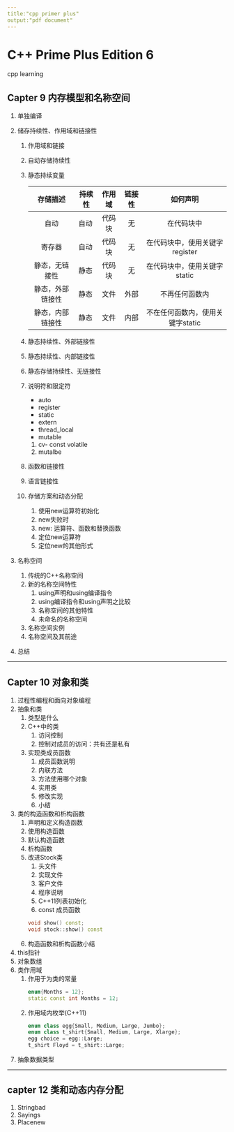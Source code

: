 ```yaml
---
title:"cpp primer plus"
output:"pdf document"
---
```

# C++ Prime Plus Edition 6
cpp learning<!-- 2018-11-10 -->

<!-- 2018-11-14 -->
## Capter 9 内存模型和名称空间
1. 单独编译
1. 储存持续性、作用域和链接性
    1. 作用域和链接
    1. 自动存储持续性
    1. 静态持续变量

        |存储描述|持续性|作用域|链接性|如何声明|
        |:----:|------|:-----:|:---:|:-------:|
        |自动|自动|代码块|无|在代码块中|
        |寄存器|自动|代码块|无|在代码块中，使用关键字register|
        |静态，无链接性|静态|代码块|无|在代码块中，使用关键字static|
        |静态，外部链接性|静态|文件|外部|不再任何函数内|
        |静态，内部链接性|静态|文件|内部|不在任何函数内，使用关键字static|

    1. 静态持续性、外部链接性
    1. 静态持续性、内部链接性
    1. 静态存储持续性、无链接性
    1. 说明符和限定符
        * auto
        * register
        * static
        * extern
        * thread_local
        * mutable
        1. cv- const volatile
        1. mutalbe

    1. 函数和链接性
    1. 语言链接性
    1. 存储方案和动态分配
        1. 使用new运算符初始化
        1. new失败时
        1. new: 运算符、函数和替换函数
        1. 定位new运算符
        1. 定位new的其他形式

1. 名称空间
    1. 传统的C++名称空间
    1. 新的名称空间特性
        1. using声明和using编译指令
        1. using编译指令和using声明之比较
        1. 名称空间的其他特性
        1. 未命名的名称空间
    1. 名称空间实例
    1. 名称空间及其前途
1. 总结
***
<!-- 2018-11-22 -->
## Capter 10 对象和类
1. 过程性编程和面向对象编程
2. 抽象和类
    1. 类型是什么
    2. C++中的类
        1. 访问控制
        2. 控制对成员的访问：共有还是私有
    3. 实现类成员函数
        1. 成员函数说明
        2. 内联方法
        3. 方法使用哪个对象
        4. 实用类
        5. 修改实现
        6. 小结
3. 类的构造函数和析构函数
    1. 声明和定义构造函数
    2. 使用构造函数
    3. 默认构造函数
    4. 析构函数
    5. 改进Stock类
        1. 头文件
        2. 实现文件
        3. 客户文件
        4. 程序说明
        5. C++11列表初始化
        6. const 成员函数
        ```cpp
        void show() const;
        void stock::show() const
        ```
    6. 构造函数和析构函数小结
4. this指针
5. 对象数组
6. 类作用域
    1. 作用于为类的常量
        ```cpp
        enum{Months = 12};
        static const int Months = 12;
        ```
    2. 作用域内枚举(C++11)
        ```cpp
        enum class egg{Small, Medium, Large, Jumbo};
        enum class t_shirt{Small, Medium, Large, Xlarge};
        egg choice = egg::Large;
        t_shirt Floyd = t_shirt::Large;
        ```
7. 抽象数据类型







***
## capter 12 类和动态内存分配
1. Stringbad
1. Sayings
1. Placenew

